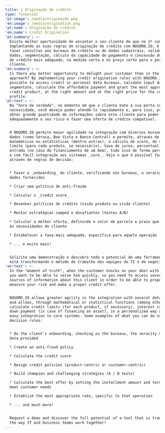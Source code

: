 ```yaml
---
title: 1 Originação de crédito
type: financial
'pt:image': /media/originação.png
'en:image': /media/origination.png
'pt:name': Originação de crédito
'en:name': Credit Origination
'pt:summary': >-
  Existe melhor oportunidade de encantar o seu cliente do que no 1º contato?
  Implantando as suas regras de originação de crédito com NOGORD.IO, é possível
  fazer consultas aos bureaux de crédito ou de dados cadastrais, validações de
  dados, segmentação, cálculo da capacidade de pagamento e concessão do produto
  de crédito mais adequado, na medida certa e no preço certo para o perfil do
  cliente.
'en:summary': >-
  Is there any better opportunity to delight your customer than in the first
  approach? By implementing your credit origination rules with NOGORD.IO, it is
  possible to access credit or personal data bureaux, validate input data,
  segmentate, calculate the affordable payment and grant the most appropriate
  credit product, at the right amount and at the right price for the customer
  profile.
'pt:text': >-
  Na "hora da verdade", no momento em que o cliente bate à sua porta com uma
  necessidade, você deseja poder atendê-lo rapidamente e, para isso, precisa
  obter grande quantidade de informações sobre este cliente para poder mensurar
  adequadamente o seu risco e fazer uma oferta de crédito compatível.


  O NOGORD.IO permite maior agilidade na integração com diversos bureaux de
  dados (como Serasa, Boa Vista e Banco Central) e permite, através de funções
  matemáticas ou estatísticas (dentre outras), o cálculo de score, de valores de
  limite (para cada produto, se necessário), taxa de juros, percentual de
  entrada (no caso de financiamento de um bem), tudo isso de forma personalizada
  e com fácil integração aos sistemas _core_. Veja o que é possível fazer
  através de regras de decisão:


  * Fazer o _onboarding_ do cliente, verificando nos bureaux, a veracidade dos
  dados fornecidos

  * Criar uma política de anti-fraude

  * Calcular o _credit score_

  * Desenhar políticas de crédito (visão produto ou visão cliente)

  * Montar estratégias campeã e desafiantes (testes A/B)

  * Calcular a melhor oferta, definindo o valor de parcela e prazo que atendam
  às necessidades do cliente

  * Estabelecer a taxa mais adequada, específica para aquela operação

  * ... e muito mais!


  Solicite uma demonstração e descubra todo o potencial de uma ferramenta que
  está transformando o método de trabalho das equipes de TI e de negócio!
'en:text': >-
  In the "moment of truth", when the customer knocks on your door with a need,
  you want to be able to serve him quickly, so you need to access several
  sources of information about this client in order to be able to properly
  measure your risk and make a proper credit offer.


  NOGORD.IO allows greater agility in the integration with several data bureaus
  and allows, through mathematical or statistical functions (among others),
  calculate credit limits ​​(for each product, if necessary), interest rate,
  down payment (in case of financing an asset), in a personalized way and with
  easy integration to core systems. Some examples of what you can do using
  decision rules:


  * Do the client's onboarding, checking on the bureaux, the veracity of the
  data provided

  * Create an anti-fraud policy

  * Calculate the credit score

  * Design credit policies (product-centric or customer-centric)

  * Build champion and challenging strategies (A / B tests)

  * Calculate the best offer by setting the installment amount and term that
  meet customer needs

  * Establish the most appropriate rate, specific to that operation

  * ... and much more!


  Request a demo and discover the full potential of a tool that is transforming
  the way IT and business teams work together!
---
```


